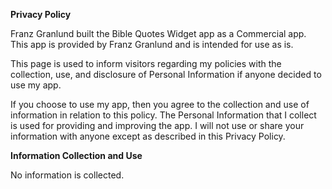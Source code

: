 **Privacy Policy**

Franz Granlund built the Bible Quotes Widget app as a Commercial app. This app is provided by Franz Granlund and is intended for use as is.

This page is used to inform visitors regarding my policies with the collection, use, and disclosure of Personal Information if anyone decided to use my app.

If you choose to use my app, then you agree to the collection and use of information in relation to this policy. The Personal Information that I collect is used for providing and improving the app. I will not use or share your information with anyone except as described in this Privacy Policy.

**Information Collection and Use**

No information is collected.
